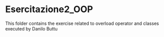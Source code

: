 # Esercitazione2_OOP
This folder contains the exercise related to overload operator and classes executed by Danilo Buttu
